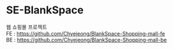 # SE-BlankSpace<br>
웹 쇼핑몰 프로젝트<br>
FE : https://github.com/Chyejeong/BlankSpace-Shopping-mall-fe<br>
BE : https://github.com/Chyejeong/BlankSpace-Shopping-mall-be<br>
